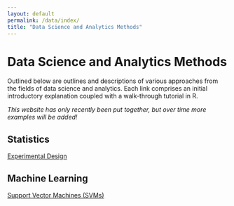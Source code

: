 ```yaml
---
layout: default
permalink: /data/index/
title: "Data Science and Analytics Methods"
---
```



# Data Science and Analytics Methods


Outlined below are outlines and descriptions of various approaches from the fields of data science and analytics. Each link comprises an initial introductory explanation coupled with a walk-through tutorial in R.

*This website has only recently been put together, but over time more examples will be added!*

## Statistics

[Experimental Design](https://benjburgess.github.io/data/index/experimentaldesign)


## Machine Learning

[Support Vector Machines (SVMs)](https://benjburgess.github.io/data/index/svm)

